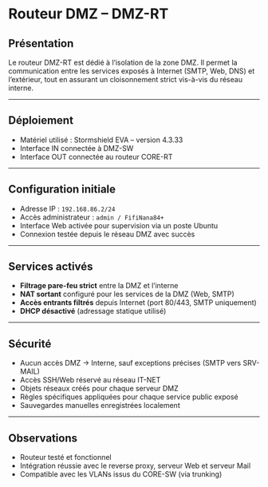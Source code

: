 # Routeur DMZ – DMZ-RT

## Présentation

Le routeur DMZ-RT est dédié à l’isolation de la zone DMZ. Il permet la communication entre les services exposés à Internet (SMTP, Web, DNS) et l’extérieur, tout en assurant un cloisonnement strict vis-à-vis du réseau interne.

---

## Déploiement

- Matériel utilisé : Stormshield EVA – version 4.3.33
- Interface IN connectée à DMZ-SW
- Interface OUT connectée au routeur CORE-RT

---

## Configuration initiale

- Adresse IP : `192.168.86.2/24`
- Accès administrateur : `admin / FifiNana84+`
- Interface Web activée pour supervision via un poste Ubuntu
- Connexion testée depuis le réseau DMZ avec succès

---

## Services activés

- **Filtrage pare-feu strict** entre la DMZ et l’interne
- **NAT sortant** configuré pour les services de la DMZ (Web, SMTP)
- **Accès entrants filtrés** depuis Internet (port 80/443, SMTP uniquement)
- **DHCP désactivé** (adressage statique utilisé)

---

## Sécurité

- Aucun accès DMZ → Interne, sauf exceptions précises (SMTP vers SRV-MAIL)
- Accès SSH/Web réservé au réseau IT-NET
- Objets réseaux créés pour chaque serveur DMZ
- Règles spécifiques appliquées pour chaque service public exposé
- Sauvegardes manuelles enregistrées localement

---

## Observations

- Routeur testé et fonctionnel
- Intégration réussie avec le reverse proxy, serveur Web et serveur Mail
- Compatible avec les VLANs issus du CORE-SW (via trunking)
